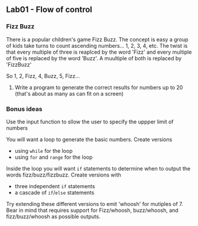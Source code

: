 ## Lab01 - Flow of control

### Fizz Buzz

There is a popular children's game Fizz Buzz.  The concept is easy a group of kids take turns to count ascending numbers... 1, 2, 3, 4, etc.  The twist is that every multiple of three is reaplced by the word 'Fizz' and every multiple of five is replaced by the word 'Buzz'.  A muultiple of both is replaced by 'FizzBuzz'

So 1, 2, Fizz, 4, Buzz, 5, Fizz...

1. Write a program to generate the correct results for numbers up to 20 (that's about as many as can fit on a screen)

### Bonus ideas

Use the input function to sllow the user to specify the uppper limit of numbers

You will want a loop to generate the basic numbers.  Create versions
- using `while` for the loop
- using `for` and `range` for the loop

Inside the loop you will want `if` statements to determine when to output the words fizz/buzz/fizzbuzz.  Create versions with
- three independent `if` statements
- a cascade of `if`/`else` statements

Try extending these different versions to emit 'whoosh' for mutiples of 7.  Bear in mind that requires support for Fizz/whoosh, buzz/whoosh, and fizz/buzz/whoosh as possible outputs.
